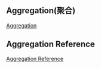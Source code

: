 ## Aggregation(聚合)
[Aggregation](https://docs.mongodb.com/manual/core/aggregation-pipeline/index.html)
## Aggregation Reference
[Aggregation Reference](https://docs.mongodb.com/manual/reference/aggregation/)

